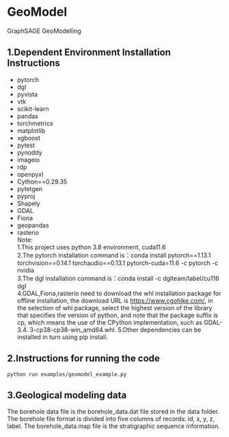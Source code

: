 # GeoModel
GraphSAGE  GeoModelling
## 1.Dependent Environment Installation Instructions
* pytorch
* dgl
* pyvista
* vtk
* scikit-learn
* pandas
* torchmetrics
* matplotlib
* xgboost
* pytest
* pynoddy
* imageio
* rdp
* openpyxl
* Cython==0.29.35
* pytetgen
* pyproj
* Shapely
* GDAL
* Fiona
* geopandas
* rasterio <br>
Note: <br>
1.This project uses python 3.8 environment, cuda11.6  <br>
2.The pytorch installation command is：conda install pytorch==1.13.1 torchvision==0.14.1 torchaudio==0.13.1 pytorch-cuda=11.6 -c pytorch -c nvidia   <br>
3.The dgl installation command is：conda install -c dglteam/label/cu116 dgl  <br>
4.GDAL,Fiona,rasterio need to download the whl installation package for offline installation, the download URL is https://www.cgohlke.com/, in the selection of whl package, select the highest version of the library that specifies the version of python, and note that the package suffix is cp, which means the use of the CPython implementation, such as GDAL-3.4. 3-cp38-cp38-win_amd64.whl.
5.Other dependencies can be installed in turn using pip install. <br>
## 2.Instructions for running the code
```
python run examples/geomodel_example.py
```
## 3.Geological modeling data
The borehole data file is the borehole_data.dat file stored in the data folder. The borehole file format is divided into five columns of records: id, x, y, z, label.
The borehole_data.map file is the stratigraphic sequence information.
